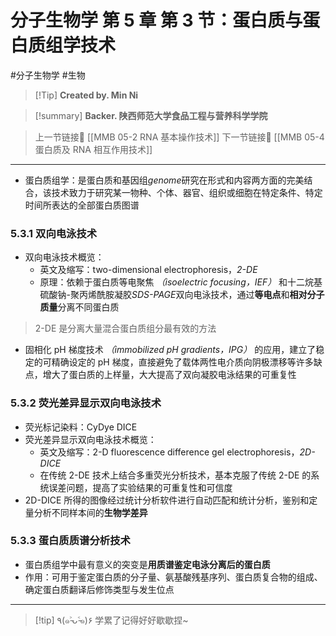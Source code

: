 # 分子生物学 第 5 章 第 3 节：蛋白质与蛋白质组学技术
#分子生物学 #生物 


> [!Tip] **Created by. Min Ni**

> [!summary] **Backer. 陕西师范大学食品工程与营养科学学院**

> 上一节链接🔗 [[MMB 05-2 RNA 基本操作技术]]
> 下一节链接🔗 [[MMB 05-4 蛋白质及 RNA 相互作用技术]]

---
- 蛋白质组学：是蛋白质和基因组*genome*研究在形式和内容两方面的完美结合，该技术致力于研究某一物种、个体、器官、组织或细胞在特定条件、特定时间所表达的全部蛋白质图谱

### 5.3.1 双向电泳技术
- 双向电泳技术概览：
	- 英文及缩写：two-dimensional electrophoresis，*2-DE*
	- 原理：依赖于蛋白质等电聚焦 *（isoelectric focusing，IEF）* 和十二烷基硫酸钠-聚丙烯酰胺凝胶*SDS-PAGE*双向电泳技术，通过**等电点**和**相对分子质量**分离不同蛋白质

>2-DE 是分离大量混合蛋白质组分最有效的方法

- 固相化 pH 梯度技术 *（immobilized pH gradients，IPG）* 的应用，建立了稳定的可精确设定的 pH 梯度，直接避免了载体两性电介质向阴极漂移等许多缺点，增大了蛋白质的上样量，大大提高了双向凝胶电泳结果的可重复性

### 5.3.2 荧光差异显示双向电泳技术
- 荧光标记染料：CyDye DICE 
- 荧光差异显示双向电泳技术概览：
	- 英文及缩写：2-D fluorescence difference gel electrophoresis，*2D-DICE*
	- 在传统 2-DE 技术上结合多重荧光分析技术，基本克服了传统 2-DE 的系统误差问题，提高了实验结果的可重复性和可信度
- 2D-DICE 所得的图像经过统计分析软件进行自动匹配和统计分析，鉴别和定量分析不同样本间的**生物学差异**

### 5.3.3 蛋白质质谱分析技术
- 蛋白质组学中最有意义的突变是**用质谱鉴定电泳分离后的蛋白质**
- 作用：可用于鉴定蛋白质的分子量、氨基酸残基序列、蛋白质复合物的组成、确定蛋白质翻译后修饰类型与发生位点

---
> [!tip] ٩(๑˃̵ᴗ˂̵๑)۶ 学累了记得好好歇歇捏~
